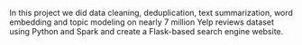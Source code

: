In this project we did data cleaning, deduplication, text summarization, word embedding and topic modeling on nearly 7 million Yelp reviews dataset using Python and Spark and create a Flask-based 
search engine website. 
